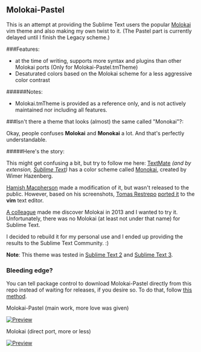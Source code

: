 ## Molokai-Pastel

This is an attempt at providing the Sublime Text users the popular [Molokai][4] vim  theme and also making my own twist to it. (The Pastel part is currently delayed until I finish the Legacy scheme.)

###Features:

* at the time of writing, supports more syntax and plugins than other Molokai ports
  (Only for Molokai-Pastel.tmTheme)
* Desaturated colors based on the Molokai scheme for a less aggressive color contrast

######Notes:
* Molokai.tmTheme is provided as a reference only, and is not
  actively maintained nor including all features.

###Isn't there a theme that looks (almost) the same called "Monokai"?:

Okay, people confuses **Molokai** and **Monokai** a lot. And that's perfectly understandable.

#####Here's the story:

This might get confusing a bit, but try to follow me here:
[TextMate][1] _(and by extension, [Sublime Text][2])_ has a color scheme called [Monokai][3], created by Wimer Hazenberg.

[Hamish Macpherson][5] made a modification of it, but wasn't released to the public.
However, based on his screenshots, [Tomas Restrepo][6] [ported it][9]
to the **vim** text editor.

[A colleague][7] made me discover Molokai in 2013 and I wanted to try it. Unfortunately, there was no Molokai (at least not under that name) for Sublime Text.

I decided to rebuild it for my personal use and I ended up providing the results to the Sublime Text Community. :)

__Note__: This theme was tested in [Sublime Text 2][2] and [Sublime Text 3][8].


### Bleeding edge?

You can tell package control to download Molokai-Pastel directly from this repo instead of waiting for releases, if you desire so.
To do that, follow [this method][10].


Molokai-Pastel (main work, more love was given)

[![Preview][97]][98]

Molokai (direct port, more or less)

[![Preview][99]][100]

[1]: http://macromates.com/
[2]: http://www.sublimetext.com/2
[3]: http://www.monokai.nl/blog/2006/07/15/textmate-color-theme/
[4]: https://github.com/tomasr/molokai
[5]: http://blog.hamstu.com/
[6]: http://winterdom.com/2008/08/molokaiforvim
[7]: https://github.com/LightDrake
[8]: http://sublimetext.com/3
[9]: https://github.com/tomasr/molokai
[10]: http://www.macdrifter.com/2012/08/install-sublime-packages-from-github.html
[97]: https://raw2.github.com/Voaxeyr/Molokai-Pastel/master/preview/Molokai_Pastel.thumb.png
[98]: https://raw.github.com/Voaxeyr/Molokai-Pastel/master/preview/Molokai_Pastel.png
[99]: https://raw.github.com/Voaxeyr/Molokai-Pastel/master/preview/Molokai_legacy.thumb.png
[100]: https://raw.github.com/Voaxeyr/Molokai-Pastel/master/preview/Molokai_legacy.png
